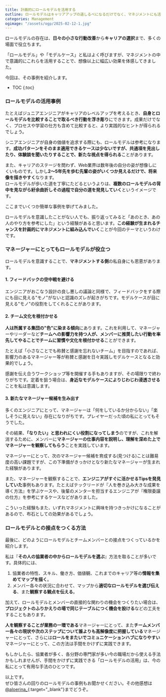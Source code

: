 ```yaml
---
title: 計画的にロールモデルを活用する
outline: ロールモデルはキャリアアップの道しるべになるだけでなく、マネジメントにも活用できる強力なツールです。エンジニアやマネージャーにとってどんな効果があるか、具体的な事例を紹介します。
categories: Management
ogimage: "/assets/ogp/2025-02-12-1.jpg"
---
```


ロールモデルの存在は、**日々の小さな行動改善**から**キャリアの選択**まで、多くの場面で役立ちます。

「ロールモデル」や「モデルケース」と私はよく呼びますが、マネジメントの中で意識的にこれらを活用することで、想像以上に幅広い効果を体感してきました。

今回は、その事例を紹介します。

* TOC
{:toc}

### **ロールモデルの活用事例**

たとえばジュニアエンジニアがキャリアのレベルアップを考えるとき、**自身とロールモデルを比較することで取るべき行動を浮き彫り**にできます。成果だけでなく、プロセスや学習の仕方も含めて比較すると、より実践的なヒントが得られるでしょう。

シニアエンジニアが自身の価値を追求する際にも、ロールモデルは参考になります。**成功パターンをそのまま適用できるケースは少ないですが、共通項を見出したり、体験談を聞いたりすることで、新たな視点を得られる**ことがあります。

また、キャリアのステージを問わず、Web業界は数年後の自分の姿が想像しにくいものです。しかし**2〜5年先を歩む先輩の姿がいくつか見えるだけで、将来像を描きやすく**なります。  
ロールモデルが歩いた道を丁寧にたどるというよりは、**複数のロールモデルの背中を見ながら紆余曲折しその過程で自分の道を発見していく**というイメージです。

ここまでいくつか簡単な事例を挙げてみました。

ロールモデルを意識したことがない人でも、振り返ってみると「あのとき、あの人のやり方を参考にした」という経験があると思います。**この経験が生まれるチャンスを計画的にマネジメントに組み込んでいく**ことが今回のテーマというわけです。

### **マネージャーにとってもロールモデルが役立つ**

ロールモデルを意識することで、**マネジメントする側**の私自身にも恩恵があります。

#### **1. フィードバックの空中戦を避ける**

エンジニアがおこなう設計の良し悪しの議論と同様で、フィードバックをする際にも目に見える"モノ"がないと認識のズレが起きがちです。モデルケースが目に見える"モノ"の役割をしてくれることがあります。

#### **2. チーム文化を根付かせる**

**人は所属する集団の"色"に染まる傾向**にあります。これを利用して、マネージャーやリーダーなど**チームへの影響力を持つ人が、メンバーに推奨したい行動を率先してやることでチームに習慣や文化を根付かせる**ことができます。

たとえば「小さなことでも称賛と感謝を忘れないチーム」を目指すのであれば、影響力のあるマネージャー等が称賛と感謝を日々実践しモデルケースとなると効果的でしょう。

感謝を伝え合うワークショップ等を開催する手もありますが、その場限りで終わりがちです。定着を狙う場合は、**身近なモデルケースによりじわじわ浸透させる**ことを私は意識します。

#### **3. 新たなマネージャー候補を生み出す**

多くのエンジニアにとって、マネージャーは「何をしているか分からない」「楽しそうに見えない」存在になりがちです。プレイヤーだった頃の私にとってもそうでした。

その結果、**「なりたい」と思われにくい役割になってしまう**のですが、これを解消するために、メンバーに**マネージャーの仕事内容を説明し、理解を深めた上でマネージャーを観察してもらう**ことを実践しています。

マネージャーにとって、次のマネージャー候補を育成する(見つける)ことは難易度の高い課題ですが、この下準備がきっかけとなり新たなマネージャーが生まれた経験があります。

また、マネージャーを観察することで、**エンジニアがすぐに活かせるTipsを発見していた**事例もあります。たとえばテックリードが『人を巻き込み大きな成果を導く方法』を学ぶケースや、後輩のメンターを担当するエンジニアが『権限委譲の仕方』を参考にするケースなどがありました。

こういった経験もまた、いずれマネジメントに興味を持つきっかけになることがあるので、布石としての効果があるでしょう。

### **ロールモデルとの接点をつくる方法**

最後に、どのようにロールモデルとチームメンバーとの接点をつくっているかを紹介します。

私は『**その人の協業者の中からロールモデルを選ぶ**』方法を取ることが多いです。具体的には、

1. 協業者の特性、スキル、働き方、価値観、これまでのキャリア等の**情報を集めてマップを描く**。
2. メンバー各々の状況に合わせて、マップから**適切なロールモデルを選び伝える**、また**観察する観点を伝える**。

加えて、ロールモデルとメンバーの直接的な関わりの機会をつくりたい場合は、**プロジェクトのふりかえりの場で同じテーブルにつく機会を設ける**などの工夫をすることもあります。

**人を観察することが業務の一環である**マネージャーにとって、また**チームメンバー各々の現状や次のステップについて誰よりも高解像度に把握している**マネージャーにとって、さらには**ロールをまたいでコミュニケーションハブになりやすい**マネージャーにとって、この方法は手間をかけずに実践できます。

もしかしたら、協業者が多く、各分野の専門家が多い今の職場だから使える手法かもしれませんが、手間をかけずに実践できる「ロールモデルの活用」は、今の私にとって有用な手法のひとつです。

以上です。  
ぜひ皆さんの回りのロールモデルの事例もお聞かせください。その他感想は[@aloerina_](https://x.com/aloerina_){:target="_blank"}までどうぞ。